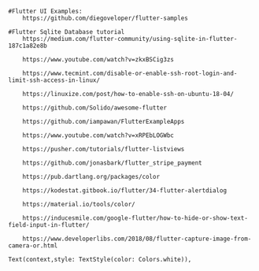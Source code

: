     #Flutter UI Examples:
        https://github.com/diegoveloper/flutter-samples
    
    #Flutter Sqlite Database tutorial
        https://medium.com/flutter-community/using-sqlite-in-flutter-187c1a82e8b

        https://www.youtube.com/watch?v=zkxBSCig3zs

        https://www.tecmint.com/disable-or-enable-ssh-root-login-and-limit-ssh-access-in-linux/

        https://linuxize.com/post/how-to-enable-ssh-on-ubuntu-18-04/

        https://github.com/Solido/awesome-flutter

        https://github.com/iampawan/FlutterExampleApps

        https://www.youtube.com/watch?v=xRPEbLOGWbc

        https://pusher.com/tutorials/flutter-listviews

        https://github.com/jonasbark/flutter_stripe_payment
        
        https://pub.dartlang.org/packages/color

        https://kodestat.gitbook.io/flutter/34-flutter-alertdialog

        https://material.io/tools/color/

        https://inducesmile.com/google-flutter/how-to-hide-or-show-text-field-input-in-flutter/

        https://www.developerlibs.com/2018/08/flutter-capture-image-from-camera-or.html

    Text(context,style: TextStyle(color: Colors.white)),

    

    